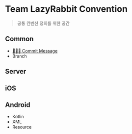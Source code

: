 # Team LazyRabbit Convention
> 공통 컨벤션 정의를 위한 공간

## Common
- [👨🏻‍💻 Commit Message](common/commit)
- Branch

## Server
## iOS
## Android
- Kotlin
- XML
- Resource

